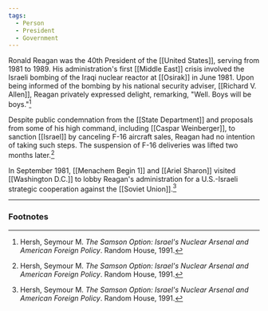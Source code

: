 ```yaml
---
tags:
  - Person
  - President
  - Government
---
```

Ronald Reagan was the 40th President of the [[United States]], serving from 1981 to 1989. His administration's first [[Middle East]] crisis involved the Israeli bombing of the Iraqi nuclear reactor at [[Osirak]] in June 1981. Upon being informed of the bombing by his national security adviser, [[Richard V. Allen]], Reagan privately expressed delight, remarking, "Well. Boys will be boys."[^1]

Despite public condemnation from the [[State Department]] and proposals from some of his high command, including [[Caspar Weinberger]], to sanction [[Israel]] by canceling F-16 aircraft sales, Reagan had no intention of taking such steps. The suspension of F-16 deliveries was lifted two months later.[^1]

In September 1981, [[Menachem Begin 1]] and [[Ariel Sharon]] visited [[Washington D.C.]] to lobby Reagan's administration for a U.S.-Israeli strategic cooperation against the [[Soviet Union]].[^1]

---

### Footnotes

[^1]: Hersh, Seymour M. *The Samson Option: Israel's Nuclear Arsenal and American Foreign Policy*. Random House, 1991.